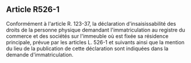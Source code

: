 Article R526-1
----
Conformément à l'article R. 123-37, la déclaration d'insaisissabilité des droits
de la personne physique demandant l'immatriculation au registre du commerce et
des sociétés sur l'immeuble où est fixée sa résidence principale, prévue par les
articles L. 526-1 et suivants ainsi que la mention du lieu de la publication de
cette déclaration sont indiquées dans la demande d'immatriculation.
